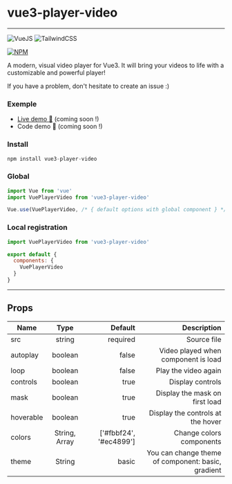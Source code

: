 # vue3-player-video
____

![VueJS](https://img.shields.io/badge/vuejs-%2335495e.svg?&style=for-the-badge&logo=vue.js&logoColor=%234FC08D)  ![TailwindCSS](https://img.shields.io/badge/tailwindcss-%2338B2AC.svg?&style=for-the-badge&logo=tailwind-css&logoColor=white)

[![NPM](https://nodei.co/npm/vue3-player-video.png)](https://nodei.co/npm/vue3-player-video/)

A modern, visual video player for Vue3.
It will bring your videos to life with a customizable and powerful player!

If you have a problem, don't hesitate to create an issue :)

### Exemple
- [Live demo 🎉](https://en-zo.dev/vue3-player-video) (coming soon !)
- Code demo 🎈 (coming soon !)

### Install
```js
npm install vue3-player-video
```

### Global
```js
import Vue from 'vue'
import VuePlayerVideo from 'vue3-player-video'

Vue.use(VuePlayerVideo, /* { default options with global component } */)
```

### Local registration
```js
import VuePlayerVideo from 'vue3-player-video'

export default {
  components: {
    VuePlayerVideo
  }
}
```

____

## Props
| Name   |      Type      |  Default | Description |
|----------|:-------------:|------:|------:|
| src |  string | required |  Source file |
| autoplay |    boolean   |   false |  Video played when component is load |
| loop | boolean |   false | Play the video again |
| controls | boolean |   true | Display controls |
| mask | boolean |   true | Display the mask on first load |
| hoverable | boolean |   true | Display the controls at the hover |
| colors | String, Array |   ['#fbbf24', '#ec4899'] | Change colors components |
| theme | String |   basic | You can change theme of component: basic, gradient |